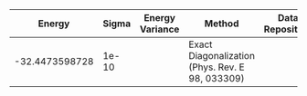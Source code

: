 | Energy             | Sigma           | Energy Variance  | Method                                                        | Data Repository                     |
|--------------------|-----------------|------------------|---------------------------------------------------------------|-------------------------------------|
| -32.4473598728     | 1e-10           |                  | Exact Diagonalization (Phys. Rev. E 98, 033309)               |                                     |
